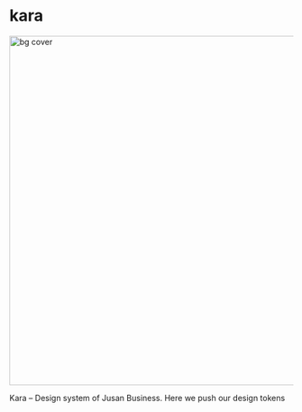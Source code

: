# kara
<img width="620" alt="bg cover" src="https://user-images.githubusercontent.com/111274755/213246283-28473280-5ab3-415c-8c5c-1c723f01fcf5.png">

Kara – Design system of Jusan Business. Here we push our design tokens


